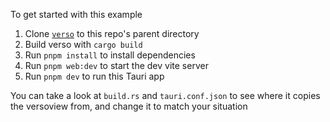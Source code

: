 To get started with this example

1. Clone [`verso`](https://github.com/versotile-org/verso) to this repo's parent directory
2. Build verso with `cargo build`
3. Run `pnpm install` to install dependencies
4. Run `pnpm web:dev` to start the dev vite server
5. Run `pnpm dev` to run this Tauri app

You can take a look at `build.rs` and `tauri.conf.json` to see where it copies the versoview from, and change it to match your situation
